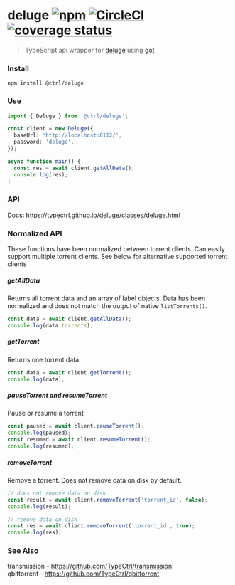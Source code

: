 # deluge [![npm](https://img.shields.io/npm/v/@ctrl/deluge.svg?maxAge=3600)](https://www.npmjs.com/package/@ctrl/deluge) [![CircleCI](https://circleci.com/gh/TypeCtrl/deluge.svg?style=svg)](https://circleci.com/gh/TypeCtrl/deluge) [![coverage status](https://codecov.io/gh/typectrl/deluge/branch/master/graph/badge.svg)](https://codecov.io/gh/typectrl/deluge)

> TypeScript api wrapper for [deluge](https://deluge-torrent.org/) using [got](https://github.com/sindresorhus/got)

### Install

```console
npm install @ctrl/deluge
```

### Use

```ts
import { Deluge } from '@ctrl/deluge';

const client = new Deluge({
  baseUrl: 'http://localhost:8112/',
  password: 'deluge',
});

async function main() {
  const res = await client.getAllData();
  console.log(res);
}
```

### API

Docs: https://typectrl.github.io/deluge/classes/deluge.html

### Normalized API
These functions have been normalized between torrent clients. Can easily support multiple torrent clients. See below for alternative supported torrent clients

##### getAllData
Returns all torrent data and an array of label objects. Data has been normalized and does not match the output of native `listTorrents()`.

```ts
const data = await client.getAllData();
console.log(data.torrents);
```

##### getTorrent
Returns one torrent data

```ts
const data = await client.getTorrent();
console.log(data);
```

##### pauseTorrent and resumeTorrent
Pause or resume a torrent

```ts
const paused = await client.pauseTorrent();
console.log(paused);
const resumed = await client.resumeTorrent();
console.log(resumed);
```

##### removeTorrent
Remove a torrent. Does not remove data on disk by default.

```ts
// does not remove data on disk
const result = await client.removeTorrent('torrent_id', false);
console.log(result);

// remove data on disk
const res = await client.removeTorrent('torrent_id', true);
console.log(res);
```

### See Also
transmission - https://github.com/TypeCtrl/transmission  
qbittorrent - https://github.com/TypeCtrl/qbittorrent  
